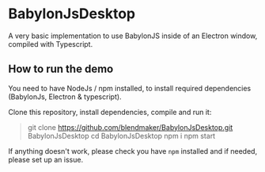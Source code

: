 # BabylonJsDesktop
A very basic implementation to use BabylonJS inside of an Electron window, compiled with Typescript.

## How to run the demo
You need to have NodeJs / npm installed, to install required dependencies (BabylonJs, Electron & typescript).

Clone this repository, install dependencies, compile and run it:
> git clone https://github.com/blendmaker/BabylonJsDesktop.git BabylonJsDesktop
> cd BabylonJsDesktop
> npm i
> npm start

If anything doesn't work, please check you have ```npm``` installed and if needed, please set up an issue.